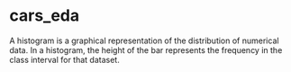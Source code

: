 # cars_eda
 A histogram is a graphical representation of the distribution of numerical data. In a histogram, the height of the bar represents the frequency in the class interval for that dataset.
